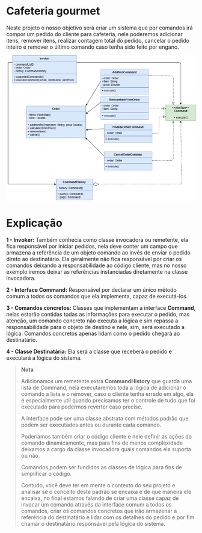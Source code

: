 # Cafeteria gourmet

Neste projeto o nosso objetivo será criar um sistema que por comandos irá compor um pedido
do cliente para cafeteria, nele poderemos adicionar itens, remover itens, realizar contagem total do 
pedido, cancelar o pedido inteiro e remover o último comando caso tenha sido feito por engano. 

![diagrama-do-projeto](project-diagram-command.png)

# Explicação

**1 - Invoker:** Também conhecia como classe invocadora ou remetente, ela fica responsável por iniciar
pedidos, nela deve conter um campo que armazena a referência de um objeto comando ao invés de enviar
o pedido direto ao destinatário. Ela geralmente não fica responsável por criar os comandos deixando
a responsabilidade ao código cliente, mas no nosso exemplo iremos deixar as referências instanciadas
diretamente na classe invocadora.

**2 - Interface Command:** Responsável por declarar um único método comum a todos os comandos que ela
implementa, capaz de executá-los.

**3 - Comandos concretos:** Classes que implementam a interface **Command**, nelas estarão contidas todas
as informações para executar o pedido, mas atenção, um comando concreto não executa a lógica e sim repassa
a responsabilidade para o objeto de destino e nele, sim, será executado a lógica. Comandos concretos apenas
lidam como o pedido chegará ao destinatário.

**4 - Classe Destinatária:** Ela será a classe que receberá o pedido e executará a lógica do sistema.

> **Nota** 
>
> Adicionamos um remetente extra **CommandHistory** que guarda uma lista de Command, nela executaremos
> toda a lógica de adicionar o comando a lista e o remover, caso o cliente tenha errado em algo, ela é
> especialmente util quando precisamos ter o controle de tudo que foi executado para podermos 
> reverter caso precise. 
> 
> A interface pode ser uma classe abstrata com métodos padrão que podem ser executados
> antes ou durante cada comando.
> 
> Poderíamos também criar o código cliente e nele definir as ações do comando dinamicamente, mas para fins de 
> menos complexidade deixamos a cargo da classe invocadora quais comandos ela suporta ou não.
> 
> Comandos podem ser fundidos as classes de lógica para fins de simplificar o código. 
> 
> Contudo, você deve ter em mente o contexto do seu projeto e analisar se o conceito deste padrão se encaixa
> e de que maneira ele encaixa, no final estamos falando de criar uma classe capaz de invocar um comando através 
> da interface comum a todos os comandos, criar os comandos concretos que irão armazenar a referência 
> do destinatário e lidar com os detalhes do pedido e por fim chamar o destinatário responsável pela lógica
> do sistema.
